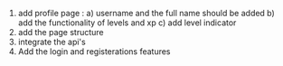 1) add profile page : 
                        a) username and the full name should be added 
                        b) add the functionality of levels and xp
                        c) add level indicator 
2) add the page structure
3) integrate the api's
4) Add the login and registerations features